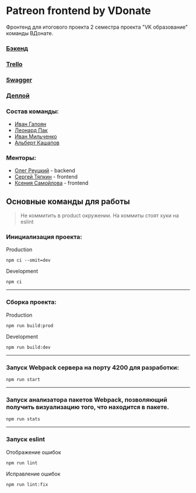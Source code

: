 # Patreon frontend by VDonate

Фронтенд для итогового проекта 2 семестра проекта "VK образование" команды ВДонате.

### [Бэкенд](https://github.com/go-park-mail-ru/2022_2_VDonate)
### [Trello](https://trello.com/b/BZHoJsHP/vdonate)
### [Swagger](https://app.swaggerhub.com/apis-docs/zeronethunter/v-donate_api/1.0)
### [Деплой](https://vdonate.ml/)

### Состав команды:
- [Иван Гапоян](https://github.com/Loen15)
- [Леонард Пак](https://github.com/MrLeonardPak)
- [Иван Мильченко](https://github.com/themilchenko)
- [Альберт Кашапов](https://github.com/zeronethunter)

### Менторы:
- [Олег Реуцкий](https://github.com/astlok) - backend
- [Сергей Тяпкин](https://github.com/SergTyapkin) - frontend
- [Ксения Самойлова](https://github.com/somebody-kseny) - frontend

## Основные команды для работы
> Не коммитить в product окружении. На коммиты стоят хуки на eslint
### Инициализация проекта:
Production
```
npm ci --omit=dev
```
Development
```
npm ci
```
---
### Сборка проекта:
Production
```
npm run build:prod
```
Development
```
npm run build:dev
```
---
### Запуск Webpack сервера на порту **4200** для разработки:
```
npm run start
```
---
### Запуск анализатора пакетов Webpack, позволяющий получить визуализацию того, что находится в пакете.
```
npm run stats
```
---
### Запуск eslint
Отображение ошибок
```
npm run lint
```
Исправление ошибок
```
npm run lint:fix
```